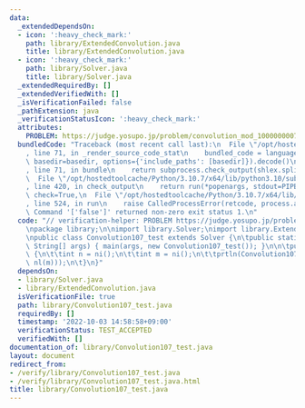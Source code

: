 ```yaml
---
data:
  _extendedDependsOn:
  - icon: ':heavy_check_mark:'
    path: library/ExtendedConvolution.java
    title: library/ExtendedConvolution.java
  - icon: ':heavy_check_mark:'
    path: library/Solver.java
    title: library/Solver.java
  _extendedRequiredBy: []
  _extendedVerifiedWith: []
  _isVerificationFailed: false
  _pathExtension: java
  _verificationStatusIcon: ':heavy_check_mark:'
  attributes:
    PROBLEM: https://judge.yosupo.jp/problem/convolution_mod_1000000007
  bundledCode: "Traceback (most recent call last):\n  File \"/opt/hostedtoolcache/Python/3.10.7/x64/lib/python3.10/site-packages/onlinejudge_verify/documentation/build.py\"\
    , line 71, in _render_source_code_stat\n    bundled_code = language.bundle(stat.path,\
    \ basedir=basedir, options={'include_paths': [basedir]}).decode()\n  File \"/opt/hostedtoolcache/Python/3.10.7/x64/lib/python3.10/site-packages/onlinejudge_verify/languages/user_defined.py\"\
    , line 71, in bundle\n    return subprocess.check_output(shlex.split(command))\n\
    \  File \"/opt/hostedtoolcache/Python/3.10.7/x64/lib/python3.10/subprocess.py\"\
    , line 420, in check_output\n    return run(*popenargs, stdout=PIPE, timeout=timeout,\
    \ check=True,\n  File \"/opt/hostedtoolcache/Python/3.10.7/x64/lib/python3.10/subprocess.py\"\
    , line 524, in run\n    raise CalledProcessError(retcode, process.args,\nsubprocess.CalledProcessError:\
    \ Command '['false']' returned non-zero exit status 1.\n"
  code: "// verification-helper: PROBLEM https://judge.yosupo.jp/problem/convolution_mod_1000000007\n\
    \npackage library;\n\nimport library.Solver;\nimport library.ExtendedConvolution;\n\
    \npublic class Convolution107_test extends Solver {\n\tpublic static void main(final\
    \ String[] args) { main(args, new Convolution107_test()); }\n\n\tpublic void solve()\
    \ {\n\t\tint n = ni();\n\t\tint m = ni();\n\t\tprtln(Convolution107.cnv.cnv(nl(n),\
    \ nl(m)));\n\t}\n}"
  dependsOn:
  - library/Solver.java
  - library/ExtendedConvolution.java
  isVerificationFile: true
  path: library/Convolution107_test.java
  requiredBy: []
  timestamp: '2022-10-03 14:58:58+09:00'
  verificationStatus: TEST_ACCEPTED
  verifiedWith: []
documentation_of: library/Convolution107_test.java
layout: document
redirect_from:
- /verify/library/Convolution107_test.java
- /verify/library/Convolution107_test.java.html
title: library/Convolution107_test.java
---
```

